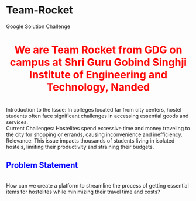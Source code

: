 # Team-Rocket
Google Solution Challenge 
<br>
<h1 style="color: red; text-align: center;">We are Team Rocket from GDG on campus at Shri Guru Gobind Singhji Institute of Engineering and Technology, Nanded</h1>
<br>
Introduction to the Issue: In colleges located far from city centers, hostel students often face significant challenges in accessing essential goods and services.
<br>
Current Challenges: Hostelites spend excessive time and money traveling to the city for shopping or errands, causing inconvenience and inefficiency.
<br>
Relevance: This issue impacts thousands of students living in isolated hostels, limiting their productivity and straining their budgets.
<br>
<h2 style="color: blue; text-align: left;">Problem Statement</h2>
<br>
How can we create a platform to streamline the process of getting essential items for hostelites while minimizing their travel time and costs?
